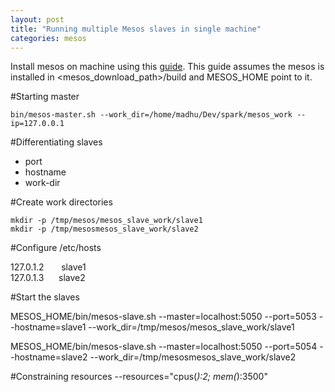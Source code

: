 ```yaml
---           
layout: post
title: "Running multiple Mesos slaves in single machine"
categories: mesos
---
```


Install mesos on machine using this [guide](http://mesos.apache.org/gettingstarted/). This guide assumes the mesos is installed in <mesos_download_path>/build and MESOS_HOME point to it.

#Starting master

	bin/mesos-master.sh --work_dir=/home/madhu/Dev/spark/mesos_work --ip=127.0.0.1

#Differentiating slaves
 
 * port  
 * hostname    
 * work-dir  

#Create work directories

    mkdir -p /tmp/mesos/mesos_slave_work/slave1          
	mkdir -p /tmp/mesosmesos_slave_work/slave2 

#Configure /etc/hosts

127.0.1.2 &nbsp; &nbsp; &nbsp; slave1      
127.0.1.3 &nbsp;&nbsp; &nbsp;  slave2

#Start the slaves 

MESOS_HOME/bin/mesos-slave.sh --master=localhost:5050 --port=5053 --hostname=slave1  --work_dir=/tmp/mesos/mesos_slave_work/slave1

MESOS_HOME/bin/mesos-slave.sh --master=localhost:5050 --port=5054 --hostname=slave2  --work_dir=/tmp/mesosmesos_slave_work/slave2 

#Constraining resources
--resources="cpus(*):2; mem(*):3500"







